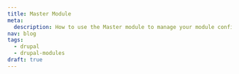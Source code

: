 ```yaml
---
title: Master Module
meta:
  description: How to use the Master module to manage your module configuration per environment.
nav: blog
tags:
  - drupal
  - drupal-modules
draft: true
---
```

